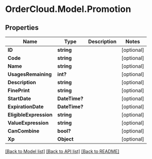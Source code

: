 # OrderCloud.Model.Promotion
## Properties

Name | Type | Description | Notes
------------ | ------------- | ------------- | -------------
**ID** | **string** |  | [optional] 
**Code** | **string** |  | [optional] 
**Name** | **string** |  | [optional] 
**UsagesRemaining** | **int?** |  | [optional] 
**Description** | **string** |  | [optional] 
**FinePrint** | **string** |  | [optional] 
**StartDate** | **DateTime?** |  | [optional] 
**ExpirationDate** | **DateTime?** |  | [optional] 
**EligibleExpression** | **string** |  | [optional] 
**ValueExpression** | **string** |  | [optional] 
**CanCombine** | **bool?** |  | [optional] 
**Xp** | **Object** |  | [optional] 

[[Back to Model list]](../README.md#documentation-for-models) [[Back to API list]](../README.md#documentation-for-api-endpoints) [[Back to README]](../README.md)

